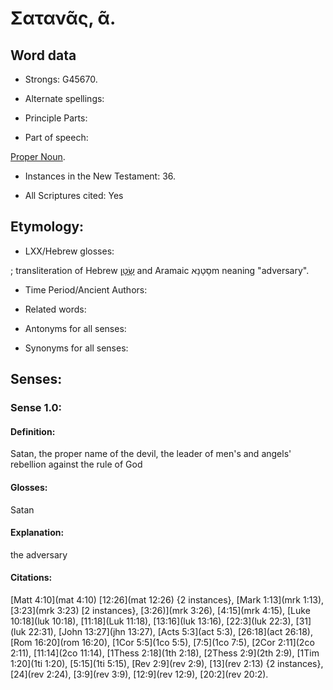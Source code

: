 # Σατανᾶς, ᾶ.

<!-- Status: S2=NeedsReview -->
<!-- Lexica used for edits:  BDAG LN FFM BN LSJM MM  -->

## Word data

* Strongs: G45670.

* Alternate spellings:



* Principle Parts: 


* Part of speech: 

[Proper Noun](http://ugg.readthedocs.io/en/latest/proper_noun.html).

* Instances in the New Testament: 36.

* All Scriptures cited: Yes

## Etymology: 


* LXX/Hebrew glosses: 

; transliteration of Hebrew  [שָׂטָן](//en-uhal/H7854) and Aramaic סָטָנָאm neaning "adversary". 

* Time Period/Ancient Authors: 


* Related words: 

* Antonyms for all senses:

* Synonyms for all senses: 


## Senses: 


### Sense  1.0: 

#### Definition: 

Satan, the proper name of the devil, the leader of men's and angels' rebellion against the rule of God

#### Glosses: 

Satan

#### Explanation: 

the adversary

#### Citations: 

[Matt 4:10](mat 4:10) [12:26](mat 12:26) {2 instances}, [Mark 1:13](mrk 1:13), [3:23](mrk 3:23) [2 instances}, [3:26)](mrk 3:26), [4:15](mrk 4:15), [Luke 10:18](luk 10:18), [11:18](Luk 11:18), [13:16](luk 13:16), [22:3](luk 22:3), [31](luk 22:31), [John 13:27](jhn 13:27), [Acts 5:3](act 5:3), [26:18](act 26:18), [Rom 16:20](rom 16:20), [1Cor 5:5](1co 5:5), [7:5](1co 7:5), [2Cor 2:11](2co 2:11), [11:14](2co 11:14), [1Thess 2:18](1th 2:18), [2Thess 2:9](2th 2:9), [1Tim 1:20](1ti 1:20), [5:15](1ti 5:15), [Rev 2:9](rev 2:9), [13](rev 2:13) {2 instances}, [24](rev 2:24), [3:9](rev 3:9), [12:9](rev 12:9), [20:2](rev 20:2). 